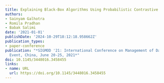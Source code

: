 ```yaml
---
title: Explaining Black-Box Algorithms Using Probabilistic Contrastive Counterfactuals
authors:
- Sainyam Galhotra
- Romila Pradhan
- Babak Salimi
date: '2021-01-01'
publishDate: '2024-10-29T18:12:18.958662Z'
publication_types:
- paper-conference
publication: "*SIGMOD '21: International Conference on Management of Data, Virtual
  Event, China, June 20-25, 2021*"
doi: 10.1145/3448016.3458455
links:
- name: URL
  url: https://doi.org/10.1145/3448016.3458455
---
```

